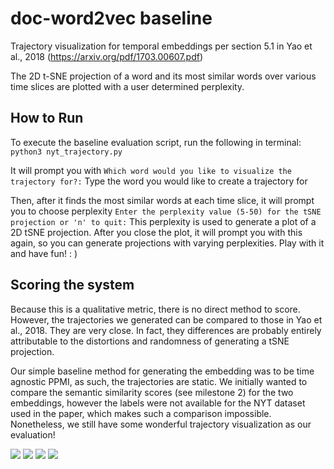 # doc-word2vec baseline
Trajectory visualization for temporal embeddings per section 5.1 in Yao et al., 2018 (https://arxiv.org/pdf/1703.00607.pdf)

The 2D t-SNE projection of a word and its most similar words over various time slices are plotted with a user determined perplexity.

## How to Run
To execute the baseline evaluation script, run the following in terminal:
```python3 nyt_trajectory.py```

It will prompt you with
```Which word would you like to visualize the trajectory for?:```
Type the word you would like to create a trajectory for

Then, after it finds the most similar words at each time slice, it will prompt you to choose perplexity
```Enter the perplexity value (5-50) for the tSNE projection or 'n' to quit:```
This perplexity is used to generate a plot of a 2D tSNE projection.
After you close the plot, it will prompt you with this again, so you can generate projections with varying perplexities.
Play with it and have fun! : )

## Scoring the system
Because this is a qualitative metric, there is no direct method to score.
However, the trajectories we generated can be compared to those in Yao et al., 2018. They are very close. In fact, they differences are probably entirely attributable to the distortions and randomness of generating a tSNE projection.

Our simple baseline method for generating the embedding was to be time agnostic PPMI, as such, the trajectories are static.
We initially wanted to compare the semantic similarity scores (see milestone 2) for the two embeddings, however the labels were not available for the NYT dataset used in the paper, which makes such a comparison impossible.
Nonetheless, we still have some wonderful trajectory visualization as our evaluation!

![](evaluation_images/apple_10.png)
![](evaluation_images/amazon_10.png)
![](evaluation_images/obama_10.png)
![](evaluation_images/trump_10.png)
